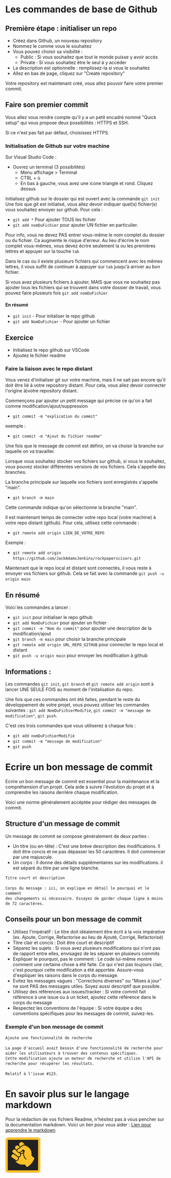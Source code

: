 # Les commandes de base de Github

## Première étape : initialiser un repo

* Créez dans Github, un nouveau repository
* Nommez le comme vous le souhaitez
* Vous pouvez choisir sa visibilité :
    * Public : Si vous souhaitez que tout le monde puisse y avoir accès
    * Private : Si vous souhaitez être le seul à y accéder
* La description est optionnelle : remplissez-la si vous le souhaitez
* Allez en bas de page, cliquez sur "Create repository"

Votre repository est maintenant créé, vous allez pouvoir faire votre premier commit.

## Faire son premier commit

Vous allez vous rendre compte qu'il y a un petit encadré nommé "Quick setup" qui vous propose deux possibilités : HTTPS et SSH.

Si ce n'est pas fait par défaut, choisissez HTTPS.

### Initialisation de Github sur votre machine

Sur Visual Studio Code :
* Ouvrez un terminal (3 possibilités)
  * Menu affichage > Terminal
  * CTRL + ù
  * En bas à gauche, vous avez une icone triangle et rond. Cliquez dessus

Initialisez github sur le dossier qui est ouvert avec la commande  ``git init`` 
Une fois que git est initialisé, vous allez devoir indiquer quel(s) fichier(s) vous souhaitez envoyer sur github. Pour cela :
* ``git add *`` Pour ajouter TOUS les fichier
* ``git add nomDuFichier`` pour ajouter UN fichier en particulier.

Pour info, vous ne devez PAS entrer vous-même le nom complet du dossier ou du fichier. Ca augmente le risque d'erreur. Au lieu d'écrire le nom complet vous-mêmes, vous devez écrire seulement la ou les premières lettres et appuyer sur la touche ``tab``

Dans le cas ou il existe plusieurs fichiers qui commencent avec les mêmes lettres, il vous suffit de continuer à appuyer sur ``tab`` jusqu'à arriver au bon fichier.

Si vous avez plusieurs fichiers à ajouter, MAIS que vous ne souhaitez pas ajouter tous les fichiers qui se trouvent dans votre dossier de travail, vous pouvez faire plusieurs fois ``git add nomDuFichier``

#### En résumé

* ``git init`` - Pour initaliser le repo github
* ``git add NomDuFichier`` - Pour ajouter un fichier

## Exercice
* Initialisez le repo github sur VSCode
* Ajoutez le fichier readme

### Faire la liaison avec le repo distant
Vous venez d'initialiser git sur votre machine, mais il ne sait pas encore qu'il doit être lié à votre repository distant.
Pour cela, vous allez devoir connecter l'origine à)votre repository distant.

Commençons par ajouter un petit message qui précise ce qu'on a fait comme modification/ajout/suppression

* ``git commit -m "explication du commit"`` 

exemple :
* ``git commit -m "Ajout du fichier readme"``

Une fois que le message de commit est définir, on va choisir la branche sur laquelle on va travailler.

Lorsque vous souhaitez stocker vos fichiers sur github, si vous le souhaitez, vous pouvez stocker différentes versions de vos fichiers. Cela s'appelle des branches.

La branche principale sur laquelle vos fichiers sont enregistrés s'appelle "main".

* ``git branch -m main``

Cette commande indique qu'on sélectionne la branche "main".

Il est maintenant temps de connecter votre repo local (votre machine) à votre repo distant (github). Pour cela, utilisez cette commande :
* ``git remote add origin LIEN_DE_VOTRE_REPO``

Exemple :
* ``git remote add origin https://github.com/JackAdamsJenkins/rockpaperscisors.git``

Maintenant que le repo local et distant sont connectés, il vous reste à envoyer vos fichiers sur github. Cela se fait avec la commande ``git push -u origin main``

## En résumé
Voici les commandes a lancer :
* ``git init`` pour initialiser le repo github
* ``git add NomDuFichier`` pour ajouter un fichier
* ``git commit -m "Nom du commit"`` pour ajouter une description de la modification/ajout
* ``git branch -m main`` pour choisir la branche principale
* ``git remote add origin URL_REPO_GITHUB`` pour connecter le repo local et distant
* ``git push -u origin main`` pour envoyer les modification à github

## Informations :
Les commandes ``git init``, ``git branch`` et ``git remote add origin`` sont à lancer UNE SEULE FOIS au moment de l'initalisation du repo. 

Une fois que ces commandes ont été faites, pendant le reste du développement de votre projet, vous pouvez utiliser les commandes suivantes : ``git add NomDuFichierModifié``, ``git commit -m "message de modification"``,  ``git push``.

C'est ces trois commandes que vous utiliserez à chaque fois :
* ``git add nomDuFichierModifié``
* ``git commit -m "message de modification"``
* ``git push``

# Ecrire un bon message de commit
Ecrire un bon message de commit est essentiel pour la maintenance et la compréhension d'un projet. Cela aide à suivre l'évolution du projet et à comprendre les raisons derrière chaque modification.

Voici une norme généralement accéptée pour rédiger des messages de commit.

## Structure d'un message de commit
Un message de commit se compose généralement de deux parties :

* Un titre (ou en-tête) : C'est une brève description des modifications. Il doit être concis et ne pas dépasser les 50 caractères. Il doit commencer par une majuscule.
* Un corps : Il donne des détails supplémentaires sur les modifications. il est séparé du titre par une ligne blanche.

```
Titre court et description

Corps du message : ici, on explique en détail le pourquoi et le comment 
des changements si nécessaire. Essayez de garder chaque ligne à moins 
de 72 caractères.
```

## Conseils pour un bon message de commit
* Utilisez l'impératif : Le titre doit idéalement être écrit à la voix impérative (ex. Ajoute, Corrige, Refactorise au lieu de Ajouté, Corrigé, Refactorisé)
* Titre clair et concis : Doit être court et descriptif
* Séparez les sujets : Si vous avez plusieurs modifications qui n'ont pas de rapport entre elles, envisagez de les séparer en plusieurs commits
* Expliquer le pourquoi, pas le comment : Le code lui-même montre comment une certaine chose a été faite. Ce qui n'est pas toujours clair, c'est pourquoi cette modification a été apportée. Assure-vous d'expliquer les raisons dans le corps du message.
* Evitez les messages vagues : "Corrections diverses" ou "Mises à jour" ne sont PAS des messages utiles. Soyez aussi descriptif que possible.
* Utilisez des références aux issues/tracker : Si votre commit fait référence à une issue ou à un ticket, ajoutez cette référence dans le corps du message
* Respectez les conventions de l'équipe : Si votre équipe a des conventions spécifiques pour les messages de commit, suivez-les.

### Exemple d'un bon message de commit
```
Ajoute une fonctionnalité de recherche

La page d'accueil avait besoin d'une fonctionnalité de recherche pour aider les utilisateurs à trouver des contenus spécifiques.
Cette modification ajoute un moteur de recherche et utilise l'API de recherche pour récupérer les résultats.

Relatif à l'issue #123.
```

# En savoir plus sur le langage markdown
Pour la rédaction de vos fichiers Readme, n'hésitez pas à vous pencher sur la documentation markdown. Voici un lien pour vous aider :
[Lien pour apprendre le markdown](https://programminghistorian.org/fr/lecons/debuter-avec-markdown)

![Texte associé](pierre.gif)